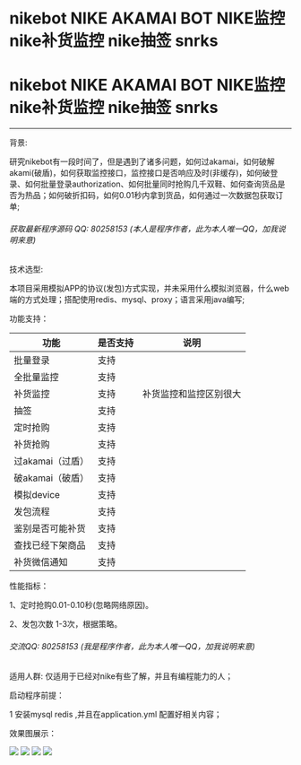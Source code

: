 # nikebot NIKE AKAMAI BOT NIKE监控 nike补货监控 nike抽签 snrks
# nikebot NIKE AKAMAI BOT NIKE监控 nike补货监控 nike抽签 snrks
----------------------------------------------------

背景:

​		研究nikebot有一段时间了，但是遇到了诸多问题，如何过akamai，如何破解akami(破盾)，如何获取监控接口，监控接口是否响应及时(非缓存)，如何破登录、如何批量登录authorization、如何批量同时抢购几千双鞋、如何查询货品是否为热品；如何破折扣码，如何0.01秒内拿到货品，如何通过一次数据包获取订单;

###### 获取最新程序源码   QQ: 80258153  (本人是程序作者，此为本人唯一QQ，加我说明来意)

技术选型:

​	本项目采用模拟APP的协议(发包)方式实现，并未采用什么模拟浏览器，什么web端的方式处理；搭配使用redis、mysql、proxy；语言采用java编写;

功能支持：

| 功能             | 是否支持 | 说明                   |
| ---------------- | -------- | ---------------------- |
| 批量登录         | 支持     |                        |
| 全批量监控       | 支持     |                        |
| 补货监控         | 支持     | 补货监控和监控区别很大 |
| 抽签             | 支持     |                        |
| 定时抢购         | 支持     |                        |
| 补货抢购         | 支持     |                        |
| 过akamai（过盾） | 支持     |                        |
| 破akamai（破盾） | 支持     |                        |
| 模拟device       | 支持     |                        |
| 发包流程         | 支持     |                        |
| 鉴别是否可能补货 | 支持     |                        |
| 查找已经下架商品 | 支持     |                        |
| 补货微信通知     | 支持     |                        |

性能指标：

1、定时抢购0.01-0.10秒(忽略网络原因)。

2、发包次数 1-3次，根据策略。

###### 交流QQ: 80258153  (我是程序作者，此为本人唯一QQ，加我说明来意)

适用人群: 仅适用于已经对nike有些了解，并且有编程能力的人；

启动程序前提：

1 安装mysql redis ,并且在application.yml 配置好相关内容；

效果图展示：

![](https://s1.ax1x.com/2020/10/08/00iyfU.png)
![](https://s1.ax1x.com/2020/10/08/00irkV.png)
![](https://s1.ax1x.com/2020/10/08/00igl4.png)
![](https://s1.ax1x.com/2020/10/08/00isYT.png)
